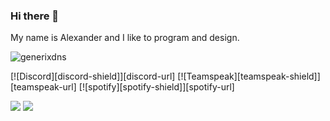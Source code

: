 ### Hi there 👋

My name is Alexander and I like to program and design.

![generixdns](https://github-readme-stats.vercel.app/api?username=generixdns&show_icons=true&locale=en)

 [![Discord][discord-shield]][discord-url]
 [![Teamspeak][teamspeak-shield]][teamspeak-url]
 [![spotify][spotify-shield]][spotify-url]

![](https://raw.githubusercontent.com/GenerixDNS/github-stats/master/generated/languages.svg#gh-dark-mode-only)
![](https://raw.githubusercontent.com/GenerixDNS/github-stats/master/generated/languages.svg#gh-light-mode-only)
